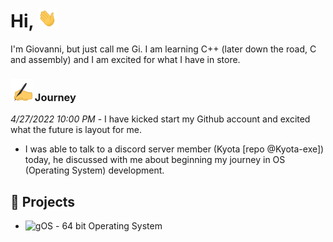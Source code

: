# Hi, <img src ="https://raw.githubusercontent.com/Andy-Python-Programmer/Andy-Python-Programmer/master/hello.gif" width="30" height="30" />

I'm Giovanni, but just call me Gi. I am learning C++ (later down the road, C and assembly) and I am excited for what I have in store. 

### <img src ="https://github.com/Giovamni/Giovamni/blob/main/writing%20hand.gif" width="35" height="35" /> Journey

*4/27/2022 10:00 PM* - I have kicked start my Github account and excited what the future is layout for me. 
  - I was able to talk to a discord server member (Kyota [repo @Kyota-exe]) today, he discussed with me about beginning my journey in OS (Operating System) development.


## 💾 Projects
* ![gOS](https://github.com/Giovamni/gOS) - 64 bit Operating System
